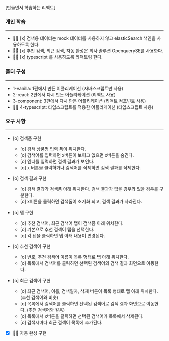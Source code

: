 [만들면서 학습하는 리액트]

### 개인 학습
---
- 🏃‍♀️ [x] 검색용 데이터는 mock 데이터를 사용하지 않고  elasticSearch 색인을 사용하도록 한다.
- 🏃‍♀️ [x] 추천 검색, 최근 검색, 자동 완성은 회사 솔루션 OpenquerySE를 사용한다.
- 🏃‍♀️ [x] typescript 를 사용하도록 리팩토링 한다.

### 폴더 구성
---
- 1-vanilla: 1편에서 만든 어플리케이션 (자바스크립트만 사용)
- 2-react: 2편에서 다시 만든 어플리케이션 (리액트 사용)
- 3-component: 3편에서 다시 만든 어플리케이션 (리액트 컴포넌트 사용)
- 🏃‍♀️ 4-typescript: 타입스크립트를 적용한 어플리케이션 (타입스크립트 사용)

### 요구 사항
---
- [o] 검색폼 구현
  - [o] 검색 상품명 입력 폼이 위치한다.
  - [o] 검색어를 입력하면 x버튼이 보이고 없으면 x버튼을 숨긴다.
  - [o] 엔터를 입력하면 검색 결과가 보인다.
  - [o] x 버튼을 클릭하거나 검색어를 삭제하면 검색 결과를 삭제한다.

- [o] 검색 결과 구현
  - [o] 검색 결과가 검색폼 아래 위치한다. 검색 결과가 없을 경우와 있을 경우를 구분한다.
  - [o] x버튼을 클릭하면 검색폼이 초기화 되고, 검색 결과가 사라진다.

- [o] 탭 구현
  - [o] 추천 검색어, 최근 검색어 탭이 검색폼 아래 위치한다.
  - [o] 기본으로 추천 검색어 탭을 선택한다.
  - [o] 각 탭을 클릭하면 탭 아래 내용이 변경된다.

- [o] 추천 검색어 구현
  - [o] 번호, 추천 검색어 이름이 목록 형태로 탭 아래 위치한다.
  - [o] 목록에서 검색어를 클릭하면 선택된 검색어의 검색 결과 화면으로 이동한다.

- [o] 최근 검색어 구현
  - [o] 최근 검색어, 이름, 검색일자, 삭제 버튼이 목록 형태로 탭 아래 위치한다. (추천 검색어와 비슷)
  - [o] 목록에서 검색어를 클릭하면 선택된 검색어로 검색 결과 화면으로 이동한다. (추천 검색어와 같음)
  - [o] 목록에서 x버튼을 클릭하면 선택된 검색어가 목록에서 삭제된다.
  - [o] 검색시마다 최근 검색어 목록에 추가된다.

- [x] 🏃‍♀️ 자동 완성 구현

